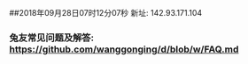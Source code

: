 ##2018年09月28日07时12分07秒 新址: 142.93.171.104
### 兔友常见问题及解答: https://github.com/wanggonging/d/blob/w/FAQ.md
